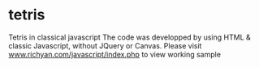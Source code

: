 # tetris
Tetris in classical javascript
The code was developped by using HTML & classic Javascript, without JQuery or Canvas. 
Please visit www.richyan.com/javascript/index.php to view working sample

